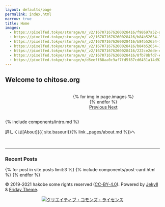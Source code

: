 ```yaml
---
layout: defaults/page
permalink: index.html
narrow: true
title: Home
images:
  - https://pixelfed.tokyo/storage/m/_v2/167071676260028416/f98697a52-a34568/XU72Vy6pTzHc/ta4Hk1SsIG2UGN0MgVXLXObOBqmLGw4YlfCBTkFP.jpg
  - https://pixelfed.tokyo/storage/m/_v2/167071676260028416/b84b52654-1eb8f9/d7uEPsMsWrYP/hHDEXJWiePgoXWYMtvfgGJCndZBbbZ2WHlQDptuL.jpg
  - https://pixelfed.tokyo/storage/m/_v2/167071676260028416/b84b52654-1eb8f9/Uf3TweBlNHlh/sPrbyQj8aNN340p1748Uc1Q4tHSxUK2pBgmTEEtS.jpg
  - https://pixelfed.tokyo/storage/m/_v2/167071676260028416/b84b52654-1eb8f9/NpDuA4emfR5R/fHfLzYeimPUFLC3VEAEkncQ8mc9Q7rC3hqehC9Lx.jpg
  - https://pixelfed.tokyo/storage/m/_v2/167071676260028416/222ce2dde-c74ca4/vMapr0zoH2HY/NxjSqLgKoZhUDFhgiWKxum42XdCw15zcfDp3RKcB.jpg
  - https://pixelfed.tokyo/storage/m/_v2/167071676260028416/8fb78bfd7-ec88b5/s3NQJ3Dm0S6w/2QdUVTlJS2lvrcETeRJMxHVQOkUl3xT5qvS8JRyX.jpeg
  - https://pixelfed.tokyo/storage/m/d6eeff88aa0c9af7fd5f87cd6431a14d929d049b/80fba949709b3d19a566cf4e148f4612cdab1cdd/JBU9Mp5y3fm28TthGXF6jcRKURigcJ8bcPWRyE7d.jpeg
---
```


## Welcome to chitose.org

<br>

<div align="center">
<div class="card border-0" style="width: 40rem;">
<div id="carouselExampleControls" class="carousel slide mb-4" data-ride="carousel">
    <div class="carousel-inner">
        {% for img in page.images %}
            <div class="carousel-item {% if forloop.first %}active{% endif %}">
                <img src="{{ img }}" class="d-block w-100" alt="">
            </div>
        {% endfor %}
    </div>
    <a class="carousel-control-prev" href="#carouselExampleControls" role="button" data-slide="prev">
        <span class="carousel-control-prev-icon" aria-hidden="true"></span>
        <span class="sr-only">Previous</span>
    </a>
    <a class="carousel-control-next" href="#carouselExampleControls" role="button" data-slide="next">
        <span class="carousel-control-next-icon" aria-hidden="true"></span>
        <span class="sr-only">Next</span>
    </a>
</div>
</div>
</div>

<br>

{% include components/intro.md %}

詳しくは[About]({{ site.baseurl}}{% link _pages/about.md %})へ

<br>



<hr />

### Recent Posts

{% for post in site.posts limit:3 %}
{% include components/post-card.html %}
{% endfor %}

© 2019-2021 hakobe some rights reserved ([CC-BY-4.0](https://creativecommons.org/licenses/by/4.0/deed.en)). Powered by [Jekyll](https://jekyllrb.com) & [Friday Theme](https://sfreytag.github.io/friday-theme/).

<div align=center><a rel="license" href="http://creativecommons.org/licenses/by/4.0/"><img alt="クリエイティブ・コモンズ・ライセンス" style="border-width:0" src="https://i.creativecommons.org/l/by/4.0/88x31.png" /></a></div>
